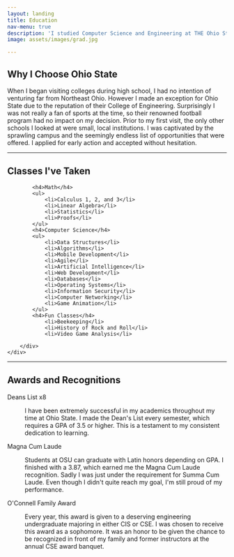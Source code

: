 ```yaml
---
layout: landing
title: Education
nav-menu: true
description: 'I studied Computer Science and Engineering at THE Ohio State University, one of the largest public universities in the United States.'
image: assets/images/grad.jpg

---
```


<!-- Main -->
<div id="main" class="alt">

<!-- One -->
<section id="one">
<div class="inner">
<!-- Content -->
<h2 id="content">Why I Choose Ohio State</h2>
<p>When I began visiting colleges during high school, I had no intention of venturing far from Northeast Ohio. However I made an exception for Ohio State due to the reputation of their College of Engineering. Surprisingly I was not really a fan of sports at the time, so their renowned football program had no impact on my decision. Prior to my first visit, the only other schools I looked at were small, local institutions. I was captivated by the sprawling campus and the seemingly endless list of opportunities that were offered. I applied for early action and accepted without hesitation. </p>
<hr />


<!-- Content -->
<h2 id="content">Classes I've Taken</h2>
	<div class="row">
		<div class="6u 12u$(medium)">

			<h4>Math</h4>
			<ul>
				<li>Calculus 1, 2, and 3</li>
				<li>Linear Algebra</li>
				<li>Statistics</li>
				<li>Proofs</li>
			</ul>
			<h4>Computer Science</h4>
			<ul>
				<li>Data Structures</li>
				<li>Algorithms</li>
				<li>Mobile Development</li>
				<li>Agile</li>
				<li>Artificial Intelligence</li>
				<li>Web Development</li>
				<li>Databases</li>
				<li>Operating Systems</li>
				<li>Information Security</li>
				<li>Computer Networking</li>
				<li>Game Animation</li>
			</ul>
			<h4>Fun Classes</h4>
				<li>Beekeeping</li>
				<li>History of Rock and Roll</li>
				<li>Video Game Analysis</li>

		</div>
	</div>

<hr />
<h2>Awards and Recognitions</h2>
<dl>
	<dt>Deans List x8</dt>
	<dd>
		<p>I have been extremely successful in my academics throughout my time at Ohio State. I made the Dean's List every semester, which requires a GPA of 3.5 or higher. This is a testament to my consistent dedication to learning.</p>
	</dd>
	<dt>Magna Cum Laude</dt>
	<dd>
		<p>Students at OSU can graduate with Latin honors depending on GPA. I finished with a 3.87, which earned me the Magna Cum Laude recognition. Sadly
		I was just under the requirement for Summa Cum Laude. Even though I didn't quite reach my goal, I'm still proud of my performance.</p>
	</dd>
	<dt>O'Connell Family Award</dt>
	<dd>
		<p>Every year, this award is given to a deserving engineering undergraduate majoring in either CIS or CSE. I was chosen to receive this award as a sophomore. It was an honor to be given the chance to be recognized in front of my family and former instructors at the
		annual CSE award banquet. </p>
	</dd>
</dl>

</div>
</section>

</div>

